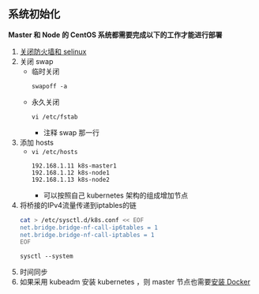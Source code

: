 ## 系统初始化
__Master 和 Node 的 CentOS 系统都需要完成以下的工作才能进行部署__
1. [关闭防火墙和 selinux](https://github.com/lcePolarBear/Linux_Basic_Note/blob/master/Linux%20%E7%B3%BB%E7%BB%9F%E5%92%8C%E5%B8%B8%E7%94%A8%E6%8C%87%E4%BB%A4/%E7%A6%81%E7%94%A8%E9%98%B2%E7%81%AB%E5%A2%99%E5%92%8C%20selinux.md)
2. 关闭 swap
    - 临时关闭
        ```
        swapoff -a
        ```
    - 永久关闭
        ```
        vi /etc/fstab
        ```
        - 注释 swap 那一行
3. 添加 hosts
    - `vi /etc/hosts`
        ```
        192.168.1.11 k8s-master1
        192.168.1.12 k8s-node1
        192.168.1.13 k8s-node2
        ```
        - 可以按照自己 kubernetes 架构的组成增加节点
4. 将桥接的IPv4流量传递到iptables的链
    ``` bash
    cat > /etc/sysctl.d/k8s.conf << EOF
    net.bridge.bridge-nf-call-ip6tables = 1
    net.bridge.bridge-nf-call-iptables = 1
    EOF
    ```
    ```
    sysctl --system
    ```
5. 时间同步
6. 如果采用 kubeadm 安装 kubernetes ，则 master 节点也需要[安装 Docker](https://github.com/lcePolarBear/Docker_Basic_Config_Note/blob/master/Docker%20%E7%94%A8%E6%B3%95/%E9%83%A8%E7%BD%B2%E5%9C%A8%20CentOS%E4%B8%8A.md)